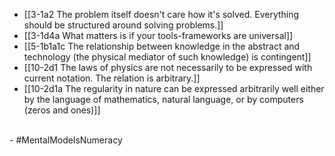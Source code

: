 - [[3-1a2 The problem itself doesn't care how it's solved. Everything should be structured around solving problems.]]
- [[3-1d4a What matters is if your tools-frameworks are universal]]
- [[5-1b1a1c The relationship between knowledge in the abstract and technology (the physical mediator of such knowledge) is contingent]]
- [[10-2d1 The laws of physics are not necessarily to be expressed with current notation. The relation is arbitrary.]]
- [[10-2d1a The regularity in nature can be expressed arbitrarily well either by the language of mathematics, natural language, or by computers (zeros and ones)]]
<br>
- #MentalModelsNumeracy
